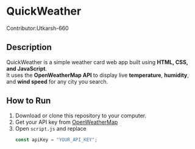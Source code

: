 # QuickWeather
Contributor:Utkarsh-660

## Description
QuickWeather is a simple weather card web app built using **HTML, CSS, and JavaScript**.  
It uses the **OpenWeatherMap API** to display live **temperature**, **humidity**, and **wind speed** for any city you search.

## How to Run
1. Download or clone this repository to your computer.  
2. Get your API key from [OpenWeatherMap](https://openweathermap.org/)  
3. Open `script.js` and replace  
   ```js
   const apiKey = "YOUR_API_KEY";
